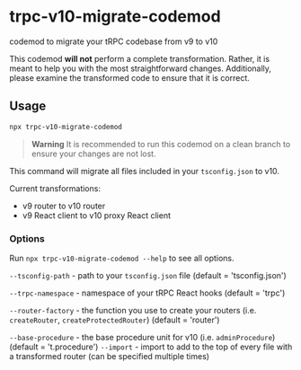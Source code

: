 # trpc-v10-migrate-codemod

codemod to migrate your tRPC codebase from v9 to v10

This codemod **will not** perform a complete transformation. Rather, it is meant to help you with the most straightforward changes. Additionally, please examine the transformed code to ensure that it is correct.

## Usage

```sh
npx trpc-v10-migrate-codemod
```

> **Warning**
> It is recommended to run this codemod on a clean branch to ensure your changes are not lost.

This command will migrate all files included in your `tsconfig.json` to v10.

Current transformations:

- v9 router to v10 router
- v9 React client to v10 proxy React client

### Options

Run `npx trpc-v10-migrate-codemod --help` to see all options.

`--tsconfig-path` - path to your `tsconfig.json` file (default = 'tsconfig.json')

`--trpc-namespace` - namespace of your tRPC React hooks (default = 'trpc')

`--router-factory` - the function you use to create your routers (i.e. `createRouter`, `createProtectedRouter`) (default = 'router')

`--base-procedure` - the base procedure unit for v10 (i.e. `adminProcedure`) (default = 't.procedure')
`--import` - import to add to the top of every file with a transformed router (can be specified multiple times)
